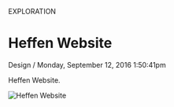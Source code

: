 <p class="type">EXPLORATION</p>

# Heffen Website

<p class="meta">Design  /  Monday, September 12, 2016 1:50:41pm</p>

Heffen Website.

![Heffen Website](https://farooq-agent.web.app/assets/images/works/large/ML8e4lPf_work_image.jpg)
